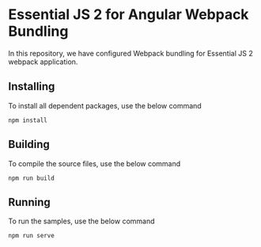 
# Essential JS 2 for Angular Webpack Bundling 

In this repository, we have configured Webpack bundling for Essential JS 2 webpack application.

## Installing

To install all dependent packages, use the below command

```
npm install
```

## Building

To compile the source files, use the below command

```
npm run build
```

## Running

To run the samples, use the below command

```
npm run serve
```